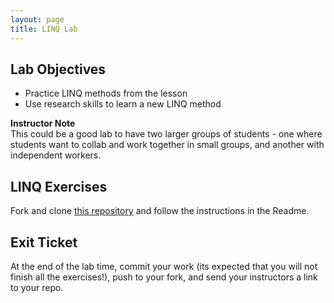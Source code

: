 ```yaml
---
layout: page
title: LINQ Lab
---
```


## Lab Objectives
* Practice LINQ methods from the lesson
* Use research skills to learn a new LINQ method

<aside class="instructor-notes">
    <p><strong>Instructor Note</strong><br>This could be a good lab to have two larger groups of students - one where students want to collab and work together in small groups, and another with independent workers.</p>
</aside>

## LINQ Exercises

Fork and clone [this repository](https://github.com/turingschool-examples/Launch_LinqExercises) and follow the instructions in the Readme.

## Exit Ticket

At the end of the lab time, commit your work (its expected that you will not finish all the exercises!), push to your fork, and send your instructors a link to your repo.